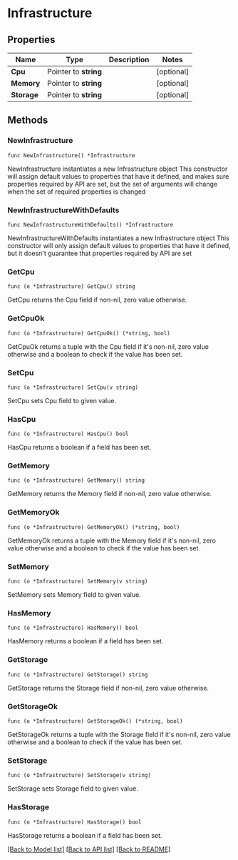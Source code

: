 # Infrastructure

## Properties

Name | Type | Description | Notes
------------ | ------------- | ------------- | -------------
**Cpu** | Pointer to **string** |  | [optional] 
**Memory** | Pointer to **string** |  | [optional] 
**Storage** | Pointer to **string** |  | [optional] 

## Methods

### NewInfrastructure

`func NewInfrastructure() *Infrastructure`

NewInfrastructure instantiates a new Infrastructure object
This constructor will assign default values to properties that have it defined,
and makes sure properties required by API are set, but the set of arguments
will change when the set of required properties is changed

### NewInfrastructureWithDefaults

`func NewInfrastructureWithDefaults() *Infrastructure`

NewInfrastructureWithDefaults instantiates a new Infrastructure object
This constructor will only assign default values to properties that have it defined,
but it doesn't guarantee that properties required by API are set

### GetCpu

`func (o *Infrastructure) GetCpu() string`

GetCpu returns the Cpu field if non-nil, zero value otherwise.

### GetCpuOk

`func (o *Infrastructure) GetCpuOk() (*string, bool)`

GetCpuOk returns a tuple with the Cpu field if it's non-nil, zero value otherwise
and a boolean to check if the value has been set.

### SetCpu

`func (o *Infrastructure) SetCpu(v string)`

SetCpu sets Cpu field to given value.

### HasCpu

`func (o *Infrastructure) HasCpu() bool`

HasCpu returns a boolean if a field has been set.

### GetMemory

`func (o *Infrastructure) GetMemory() string`

GetMemory returns the Memory field if non-nil, zero value otherwise.

### GetMemoryOk

`func (o *Infrastructure) GetMemoryOk() (*string, bool)`

GetMemoryOk returns a tuple with the Memory field if it's non-nil, zero value otherwise
and a boolean to check if the value has been set.

### SetMemory

`func (o *Infrastructure) SetMemory(v string)`

SetMemory sets Memory field to given value.

### HasMemory

`func (o *Infrastructure) HasMemory() bool`

HasMemory returns a boolean if a field has been set.

### GetStorage

`func (o *Infrastructure) GetStorage() string`

GetStorage returns the Storage field if non-nil, zero value otherwise.

### GetStorageOk

`func (o *Infrastructure) GetStorageOk() (*string, bool)`

GetStorageOk returns a tuple with the Storage field if it's non-nil, zero value otherwise
and a boolean to check if the value has been set.

### SetStorage

`func (o *Infrastructure) SetStorage(v string)`

SetStorage sets Storage field to given value.

### HasStorage

`func (o *Infrastructure) HasStorage() bool`

HasStorage returns a boolean if a field has been set.


[[Back to Model list]](../README.md#documentation-for-models) [[Back to API list]](../README.md#documentation-for-api-endpoints) [[Back to README]](../README.md)


